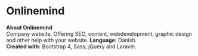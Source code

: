 <h1>Onlinemind</h1>

<b>About Onlinemind</b><br/>
Company website. Offering SEO, content, webdevelopment, graphic design and other help with your website.
<b>Language:</b> Danish.
<br/>
<b>Created with:</b> Bootstrap 4, Sass, jQuery and Laravel.